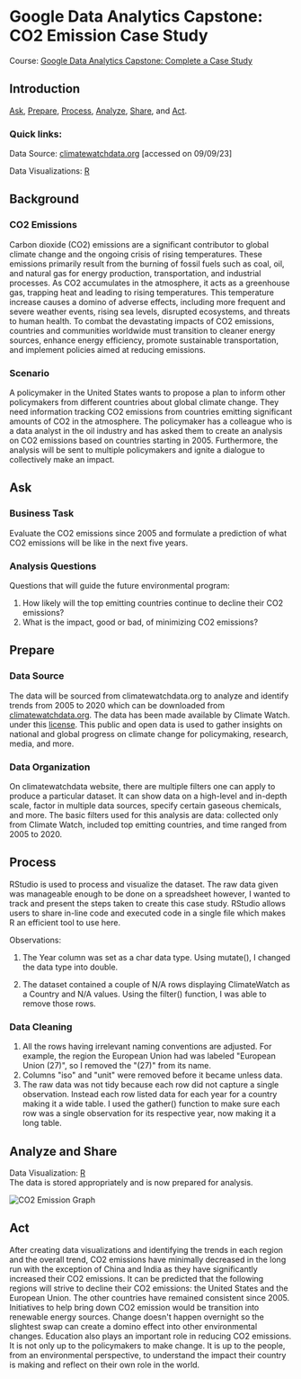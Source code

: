 # Google Data Analytics Capstone: CO2 Emission Case Study
Course: [Google Data Analytics Capstone: Complete a Case Study](https://www.coursera.org/learn/google-data-analytics-capstone)
## Introduction
[Ask](https://github.com/chrissy049/Capstone/blob/main/README.md#ask), [Prepare](https://github.com/chrissy049/Capstone/blob/main/README.md#prepare), [Process](https://github.com/chrissy049/Capstone/blob/main/README.md#process), [Analyze](https://github.com/chrissy049/Capstone/blob/main/README.md#analyze-and-share), [Share](https://github.com/chrissy049/Capstone/blob/main/README.md#analyze-and-share), and [Act](https://github.com/chrissy049/Capstone/blob/main/README.md#act).
### Quick links:
Data Source: [climatewatchdata.org](https://www.climatewatchdata.org/ghg-emissions?end_year=2020&regions=TOP&start_year=2005) [accessed on 09/09/23]  
  
  
Data Visualizations: [R](https://github.com/chrissy049/Capstone/blob/main/Visualizations.html)  
## Background
### CO2 Emissions
Carbon dioxide (CO2) emissions are a significant contributor to global climate change and the ongoing crisis of rising temperatures. These emissions primarily result from the burning of fossil fuels such as coal, oil, and natural gas for energy production, transportation, and industrial processes. As CO2 accumulates in the atmosphere, it acts as a greenhouse gas, trapping heat and leading to rising temperatures. This temperature increase causes a domino of adverse effects, including more frequent and severe weather events, rising sea levels, disrupted ecosystems, and threats to human health. To combat the devastating impacts of CO2 emissions, countries and communities worldwide must transition to cleaner energy sources, enhance energy efficiency, promote sustainable transportation, and implement policies aimed at reducing emissions. 

### Scenario
A policymaker in the United States wants to propose a plan to inform other policymakers from different countries about global climate change. They need information tracking CO2 emissions from countries emitting significant amounts of CO2 in the atmosphere. The policymaker has a colleague who is a data analyst in the oil industry and has asked them to create an analysis on CO2 emissions based on countries starting in 2005. Furthermore, the analysis will be sent to multiple policymakers and ignite a dialogue to collectively make an impact.

## Ask
### Business Task
Evaluate the CO2 emissions since 2005 and formulate a prediction of what CO2 emissions will be like in the next five years.
### Analysis Questions
Questions that will guide the future environmental program:  
1. How likely will the top emitting countries continue to decline their CO2 emissions?
2. What is the impact, good or bad, of minimizing CO2 emissions?


## Prepare
### Data Source
The data will be sourced from climatewatchdata.org to analyze and identify trends from 2005 to 2020 which can be downloaded from [climatewatchdata.org](https://www.climatewatchdata.org/ghg-emissions?end_year=2020&regions=TOP&start_year=2005). The data has been made available by Climate Watch. under this [license](https://www.climatewatchdata.org/about/permissions). This public and open data is used to gather insights on national and global progress on climate change for policymaking, research, media, and more. 

### Data Organization
On climatewatchdata website, there are multiple filters one can apply to produce a particular dataset. It can show data on a high-level and in-depth scale, factor in multiple data sources, specify certain gaseous chemicals, and more. The basic filters used for this analysis are data: collected only from Climate Watch, included top emitting countries, and time ranged from 2005 to 2020. 

## Process
RStudio is used to process and visualize the dataset. The raw data given was manageable enough to be done on a spreadsheet however, I wanted to track and present the steps taken to create this case study. RStudio allows users to share in-line code and executed code in a single file which makes R an efficient tool to use here.


Observations:  
1. The Year column was set as a char data type. Using mutate(), I changed the data type into double.

2. The dataset contained a couple of N/A rows displaying ClimateWatch as a Country and N/A values. Using the filter() function, I was able to remove those rows.

### Data Cleaning
1. All the rows having irrelevant naming conventions are adjusted. For example, the region the European Union had was labeled "European Union (27)",  so I removed the "(27)" from its name.
2. Columns "iso" and "unit" were removed before it became unless data.
3. The raw data was not tidy because each row did not capture a single observation. Instead each row listed data for each year for a country making it a wide table. I used the gather() function to make sure each row was a single observation for its respective year, now making it a long table.
  
## Analyze and Share
Data Visualization: [R](https://github.com/chrissy049/Capstone/blob/main/Visualizations.html)  
The data is stored appropriately and is now prepared for analysis.

![CO2 Emission Graph](https://github.com/chrissy049/Capstone/assets/136738354/ba815f54-6777-4b2a-b2cc-2a488d7ff9b7)
  
## Act
After creating data visualizations and identifying the trends in each region and the overall trend, CO2 emissions have minimally decreased in the long run with the exception of China and India as they have significantly increased their CO2 emissions. It can be predicted that the following regions will strive to decline their CO2 emissions: the United States and the European Union. The other countries have remained consistent since 2005. 
Initiatives to help bring down CO2 emission would be transition into renewable energy sources. Change doesn't happen overnight so the slightest swap can create a domino effect into other environmental changes. Education also plays an important role in reducing CO2 emissions. It is not only up to the policymakers to make change. It is up to the people, from an environmental perspective, to understand the impact their country is making and reflect on their own role in the world. 
